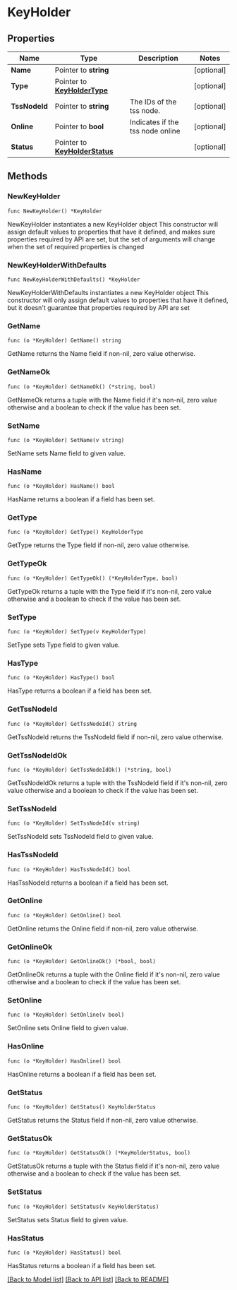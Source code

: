 # KeyHolder

## Properties

Name | Type | Description | Notes
------------ | ------------- | ------------- | -------------
**Name** | Pointer to **string** |  | [optional] 
**Type** | Pointer to [**KeyHolderType**](KeyHolderType.md) |  | [optional] 
**TssNodeId** | Pointer to **string** | The IDs of the tss node. | [optional] 
**Online** | Pointer to **bool** | Indicates if the tss node online | [optional] 
**Status** | Pointer to [**KeyHolderStatus**](KeyHolderStatus.md) |  | [optional] 

## Methods

### NewKeyHolder

`func NewKeyHolder() *KeyHolder`

NewKeyHolder instantiates a new KeyHolder object
This constructor will assign default values to properties that have it defined,
and makes sure properties required by API are set, but the set of arguments
will change when the set of required properties is changed

### NewKeyHolderWithDefaults

`func NewKeyHolderWithDefaults() *KeyHolder`

NewKeyHolderWithDefaults instantiates a new KeyHolder object
This constructor will only assign default values to properties that have it defined,
but it doesn't guarantee that properties required by API are set

### GetName

`func (o *KeyHolder) GetName() string`

GetName returns the Name field if non-nil, zero value otherwise.

### GetNameOk

`func (o *KeyHolder) GetNameOk() (*string, bool)`

GetNameOk returns a tuple with the Name field if it's non-nil, zero value otherwise
and a boolean to check if the value has been set.

### SetName

`func (o *KeyHolder) SetName(v string)`

SetName sets Name field to given value.

### HasName

`func (o *KeyHolder) HasName() bool`

HasName returns a boolean if a field has been set.

### GetType

`func (o *KeyHolder) GetType() KeyHolderType`

GetType returns the Type field if non-nil, zero value otherwise.

### GetTypeOk

`func (o *KeyHolder) GetTypeOk() (*KeyHolderType, bool)`

GetTypeOk returns a tuple with the Type field if it's non-nil, zero value otherwise
and a boolean to check if the value has been set.

### SetType

`func (o *KeyHolder) SetType(v KeyHolderType)`

SetType sets Type field to given value.

### HasType

`func (o *KeyHolder) HasType() bool`

HasType returns a boolean if a field has been set.

### GetTssNodeId

`func (o *KeyHolder) GetTssNodeId() string`

GetTssNodeId returns the TssNodeId field if non-nil, zero value otherwise.

### GetTssNodeIdOk

`func (o *KeyHolder) GetTssNodeIdOk() (*string, bool)`

GetTssNodeIdOk returns a tuple with the TssNodeId field if it's non-nil, zero value otherwise
and a boolean to check if the value has been set.

### SetTssNodeId

`func (o *KeyHolder) SetTssNodeId(v string)`

SetTssNodeId sets TssNodeId field to given value.

### HasTssNodeId

`func (o *KeyHolder) HasTssNodeId() bool`

HasTssNodeId returns a boolean if a field has been set.

### GetOnline

`func (o *KeyHolder) GetOnline() bool`

GetOnline returns the Online field if non-nil, zero value otherwise.

### GetOnlineOk

`func (o *KeyHolder) GetOnlineOk() (*bool, bool)`

GetOnlineOk returns a tuple with the Online field if it's non-nil, zero value otherwise
and a boolean to check if the value has been set.

### SetOnline

`func (o *KeyHolder) SetOnline(v bool)`

SetOnline sets Online field to given value.

### HasOnline

`func (o *KeyHolder) HasOnline() bool`

HasOnline returns a boolean if a field has been set.

### GetStatus

`func (o *KeyHolder) GetStatus() KeyHolderStatus`

GetStatus returns the Status field if non-nil, zero value otherwise.

### GetStatusOk

`func (o *KeyHolder) GetStatusOk() (*KeyHolderStatus, bool)`

GetStatusOk returns a tuple with the Status field if it's non-nil, zero value otherwise
and a boolean to check if the value has been set.

### SetStatus

`func (o *KeyHolder) SetStatus(v KeyHolderStatus)`

SetStatus sets Status field to given value.

### HasStatus

`func (o *KeyHolder) HasStatus() bool`

HasStatus returns a boolean if a field has been set.


[[Back to Model list]](../README.md#documentation-for-models) [[Back to API list]](../README.md#documentation-for-api-endpoints) [[Back to README]](../README.md)


